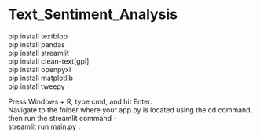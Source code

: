 # Text_Sentiment_Analysis


pip install textblob<br/>
pip install pandas<br/>
pip install streamlit<br/>
pip install clean-text[gpl]<br/>
pip install openpyxl <br/>
pip install matplotlib<br/>
pip install tweepy</br>





Press Windows + R, type cmd, and hit Enter.<br/>
Navigate to the folder where your app.py is located using the cd command, then run the streamlit command -  <br/>
streamlit run main.py
.
